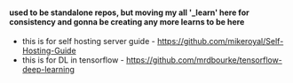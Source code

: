 #### used to be standalone repos, but moving my all '_learn' here for consistency and gonna be creating any more learns to be here


- this is for self hosting server guide - https://github.com/mikeroyal/Self-Hosting-Guide
- this is for DL in tensorflow - https://github.com/mrdbourke/tensorflow-deep-learning
